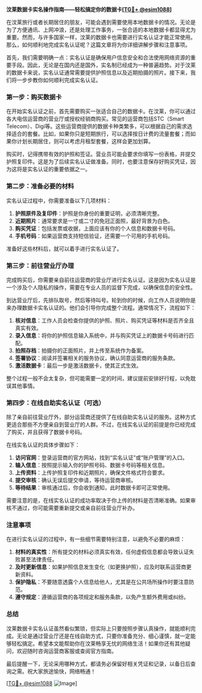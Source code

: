 **汶莱数据卡实名操作指南——轻松搞定你的数据卡[[TG💪+ @esim1088](https://t.me/s/esim1088)]**

在汶莱旅行或者长期居住的朋友，可能会遇到需要使用本地数据卡的情况。无论是为了方便通讯、上网冲浪，还是处理工作事务，一张合适的本地数据卡都显得尤为重要。然而，与许多国家一样，汶莱的数据卡也需要进行实名认证才能正常使用。那么，如何顺利地完成实名认证呢？这篇文章将为你详细讲解步骤和注意事项。

首先，我们需要明确一点：实名认证是确保用户信息安全和合法使用网络资源的重要手段。因此，无论是在国内还是国外，实名制已经成为一种普遍趋势。对于汶莱的数据卡来说，实名认证通常需要提供护照信息以及近期拍摄的照片。接下来，我们将一步步教你如何顺利完成实名认证。

### 第一步：购买数据卡

在开始实名认证之前，首先需要购买一张适合自己的数据卡。在汶莱，你可以通过各大电信运营商的营业厅或授权经销商购买。常见的运营商包括STC（Smart Telecom）、Digi等。这些运营商提供的数据卡种类繁多，可以根据自己的需求选择适合的套餐。比如，如果你只是短期旅行，可以选择按日计费的流量套餐；而如果你计划长期居住，则可以考虑月租型套餐，这样会更加划算。

购买时，记得携带有效的护照和签证。营业员可能会要求你填写一份表格，并提交护照复印件。这是为了后续实名认证做准备。同时，也要注意保存好购买凭证，因为这将是实名认证的重要依据之一。

### 第二步：准备必要的材料

实名认证过程中，你需要准备以下几项材料：

1. **护照原件及复印件**：护照是你身份的重要证明，必须清晰完整。
2. **近期照片**：通常要求是一寸或二寸的免冠正面照，最好背景为白色。
3. **购买凭证**：包括发票或收据，上面应该有你的个人信息和数据卡号码。
4. **手机号码**：如果运营商支持短信验证，还需要一个可用的手机号码。

准备好这些材料后，就可以着手进行实名认证了。

### 第三步：前往营业厅办理

完成购买后，你需要亲自前往运营商的营业厅进行实名认证。这是因为实名认证是一个涉及个人隐私的操作，需要在专业人员的监督下完成，以确保信息的安全性。

到达营业厅后，先排队取号，然后等待叫号。轮到你的时候，向工作人员说明你是来办理数据卡实名认证的。他们会引导你完成整个流程。通常情况下，流程如下：

1. **核对信息**：工作人员会检查你提供的护照、照片、购买凭证等材料是否齐全且真实有效。
2. **录入信息**：将你的护照信息输入系统中，并与购买凭证上的数据卡号码进行匹配。
3. **拍照存档**：拍摄你的正面照片，并上传至系统作为备案。
4. **签署协议**：阅读并签署相关的服务协议，确认同意运营商的服务条款。
5. **激活数据卡**：最后一步是激活数据卡，使其正式生效。

整个过程一般不会太复杂，但可能需要一定的时间，建议提前安排好行程，以免耽误其他事情。

### 第四步：在线自助实名认证（可选）

除了亲自前往营业厅外，部分运营商还提供了在线自助实名认证的服务。这种方式更适合那些不方便亲自到营业厅的人群。不过，在线实名认证的前提是你已经完成了购买，并且获得了数据卡号码。

在线实名认证的具体步骤如下：

1. **访问官网**：登录运营商的官方网站，找到“实名认证”或“账户管理”的入口。
2. **输入信息**：按照提示输入你的护照号码、数据卡号码等相关信息。
3. **上传资料**：上传护照复印件和近期照片，确保文件格式符合要求。
4. **提交审核**：确认无误后提交申请，等待运营商审核。
5. **等待结果**：审核通过后，你会收到通知，此时数据卡即可正常使用。

需要注意的是，在线实名认证的成功率取决于你上传的材料是否清晰准确。如果审核不通过，你可能需要重新提交或亲自前往营业厅补办。

### 注意事项

在进行实名认证的过程中，有一些细节需要特别注意，以避免不必要的麻烦：

1. **材料的真实性**：所有提交的材料必须真实有效，任何虚假信息都会导致认证失败甚至法律责任。
2. **及时更新信息**：如果护照信息发生变化（如更换护照），应及时联系运营商更新资料。
3. **保护隐私**：不要随意透露个人信息给他人，尤其是在公共场所操作时要注意防范。
4. **遵守规定**：遵循运营商的各项规定和服务条款，以免产生额外费用或纠纷。

### 总结

汶莱数据卡实名认证虽然看似繁琐，但实际上只要按照步骤认真操作，就能顺利完成。无论是通过营业厅还是在线自助方式，只要你准备充分、细心谨慎，就一定能够轻松搞定。希望本文能帮助你在汶莱畅享无忧的网络生活！如果你还有其他疑问，欢迎随时咨询运营商客服或查阅官方指南。

最后提醒一下，无论采用哪种方式，都请务必保留好相关凭证和记录，以备日后查询之需。祝大家旅途愉快，网络畅通！

[[TG💪+ @esim1088](https://t.me/s/esim1088) ![Image](https://i.postimg.cc/4NQfJmqS/Snipaste-2025-05-13-00-14-12.png)]